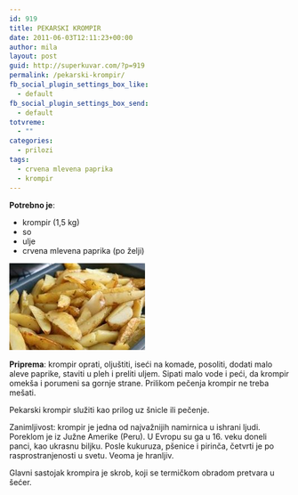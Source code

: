 ```yaml
---
id: 919
title: PEKARSKI KROMPIR
date: 2011-06-03T12:11:23+00:00
author: mila
layout: post
guid: http://superkuvar.com/?p=919
permalink: /pekarski-krompir/
fb_social_plugin_settings_box_like:
  - default
fb_social_plugin_settings_box_send:
  - default
totvreme:
  - ""
categories:
  - prilozi
tags:
  - crvena mlevena paprika
  - krompir
---
```

**Potrebno je**:

  * krompir (1,5 kg)
  * so
  * ulje
  * crvena mlevena paprika (po želji)

<img class="alignnone size-full wp-image-939" title="pekarski krompir" src="/wp-content/uploads/2011/06/pekarski-krompir-e1307103069619.jpg" alt="" width="244" height="156" /> 

**Priprema**: krompir oprati, oljuštiti, iseći na komade, posoliti, dodati malo aleve paprike, staviti u pleh i preliti uljem. Sipati malo vode i peći, da krompir omekša i porumeni sa gornje strane. Prilikom pečenja krompir ne treba mešati.

Pekarski krompir služiti kao prilog uz šnicle ili pečenje.

Zanimljivost: krompir je jedna od najvažnijih namirnica u ishrani ljudi. Poreklom je iz Južne Amerike (Peru). U Evropu su ga u 16. veku doneli  panci, kao ukrasnu biljku. Posle kukuruza, pšenice i pirinča, četvrti je po rasprostranjenosti u svetu. Veoma je hranljiv.

Glavni sastojak krompira je skrob, koji se termičkom obradom pretvara u šećer.
